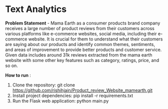 # Text Analytics

**Problem Statement** - Mama Earth as a consumer products brand company receives a large number of product reviews from their customers across various platforms like e-commerce websites, social media,
including their e-commerce website. It is crucial for them to understand what their customers are saying about our products and identify common themes, sentiments, and areas of
improvement to provide better products and customer service. Given data includes around 31k reviews extracted from the mama earth website with some other key features such as
category, ratings, price, and so on.


**How to run** :
1. Clone the repository: git clone https://github.com/rishihjain/Product_review_Website_mamearth.git
2. Install project dependencies: pip install -r requirements.txt
3. Run the Flask web application: python main.py
